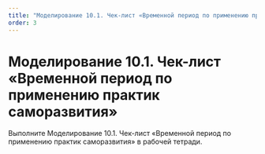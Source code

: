 ```yaml
---
title: "Моделирование 10.1. Чек-лист «Временной период по применению практик саморазвития»"
order: 3
---
```


# Моделирование 10.1. Чек-лист «Временной период по применению практик саморазвития»

Выполните Моделирование 10.1. Чек-лист «Временной период по применению практик саморазвития» в рабочей тетради.